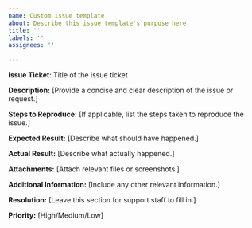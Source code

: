 ```yaml
---
name: Custom issue template
about: Describe this issue template's purpose here.
title: ''
labels: ''
assignees: ''

---
```


**Issue Ticket**: Title of the issue ticket

**Description:**
[Provide a concise and clear description of the issue or request.]

**Steps to Reproduce:**
[If applicable, list the steps taken to reproduce the issue.]

**Expected Result:**
[Describe what should have happened.]

**Actual Result:**
[Describe what actually happened.]

**Attachments:**
[Attach relevant files or screenshots.]

**Additional Information:**
[Include any other relevant information.]

**Resolution:**
[Leave this section for support staff to fill in.]

**Priority:** [High/Medium/Low]
